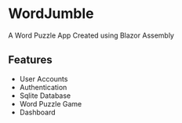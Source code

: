 # WordJumble
A Word Puzzle App Created using Blazor Assembly

## Features
- User Accounts
- Authentication
- Sqlite Database
- Word Puzzle Game
- Dashboard
